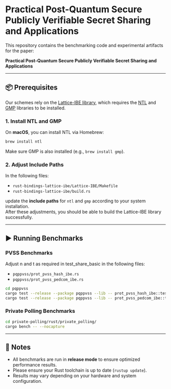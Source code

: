 # Practical Post-Quantum Secure Publicly Verifiable Secret Sharing and Applications

This repository contains the benchmarking code and experimental artifacts for the paper:

**Practical Post-Quantum Secure Publicly Verifiable Secret Sharing and Applications**

---

## 📦 Prerequisites

Our schemes rely on the [Lattice-IBE library](https://github.com/tprest/Lattice-IBE), which requires the [NTL](https://www.shoup.net/ntl/) and [GMP](https://gmplib.org/) libraries to be installed.

### 1. Install NTL and GMP

On **macOS**, you can install NTL via Homebrew:

```bash
brew install ntl
```

Make sure GMP is also installed (e.g., `brew install gmp`).

### 2. Adjust Include Paths

In the following files:

- `rust-bindings-lattice-ibe/Lattice-IBE/Makefile`  
- `rust-bindings-lattice-ibe/build.rs`  

update the **include paths** for `ntl` and `gmp` according to your system installation.  
After these adjustments, you should be able to build the Lattice-IBE library successfully.

---

## ▶️ Running Benchmarks

### PVSS Benchmarks

Adjust n and t as required in test_share_basic in the following files:

- `pqppvss/prot_pvss_hash_ibe.rs`  
- `pqppvss/prot_pvss_pedcom_ibe.rs`  

```bash
cd pqppvss
cargo test --release --package pqppvss --lib -- prot_pvss_hash_ibe::tests::test_share_basic --exact --show-output
cargo test --release --package pqppvss --lib -- prot_pvss_pedcom_ibe::tests::test_share_basic --exact --show-output
```

### Private Polling Benchmarks

```bash
cd private-polling/rust/private_polling/
cargo bench -- --nocapture
```

---

## 📖 Notes

- All benchmarks are run in **release mode** to ensure optimized performance results.  
- Please ensure your Rust toolchain is up to date (`rustup update`).  
- Results may vary depending on your hardware and system configuration.  

